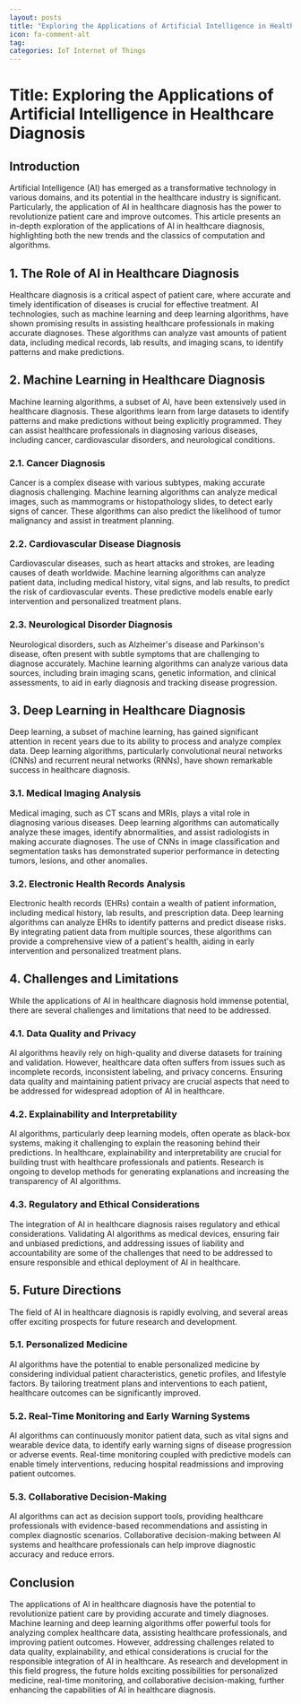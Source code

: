 ```yaml
---
layout: posts
title: "Exploring the Applications of Artificial Intelligence in Healthcare Diagnosis"
icon: fa-comment-alt
tag:      
categories: IoT Internet of Things
---
```



# Title: Exploring the Applications of Artificial Intelligence in Healthcare Diagnosis

## Introduction
Artificial Intelligence (AI) has emerged as a transformative technology in various domains, and its potential in the healthcare industry is significant. Particularly, the application of AI in healthcare diagnosis has the power to revolutionize patient care and improve outcomes. This article presents an in-depth exploration of the applications of AI in healthcare diagnosis, highlighting both the new trends and the classics of computation and algorithms.

## 1. The Role of AI in Healthcare Diagnosis
Healthcare diagnosis is a critical aspect of patient care, where accurate and timely identification of diseases is crucial for effective treatment. AI technologies, such as machine learning and deep learning algorithms, have shown promising results in assisting healthcare professionals in making accurate diagnoses. These algorithms can analyze vast amounts of patient data, including medical records, lab results, and imaging scans, to identify patterns and make predictions.

## 2. Machine Learning in Healthcare Diagnosis
Machine learning algorithms, a subset of AI, have been extensively used in healthcare diagnosis. These algorithms learn from large datasets to identify patterns and make predictions without being explicitly programmed. They can assist healthcare professionals in diagnosing various diseases, including cancer, cardiovascular disorders, and neurological conditions.

### 2.1. Cancer Diagnosis
Cancer is a complex disease with various subtypes, making accurate diagnosis challenging. Machine learning algorithms can analyze medical images, such as mammograms or histopathology slides, to detect early signs of cancer. These algorithms can also predict the likelihood of tumor malignancy and assist in treatment planning.

### 2.2. Cardiovascular Disease Diagnosis
Cardiovascular diseases, such as heart attacks and strokes, are leading causes of death worldwide. Machine learning algorithms can analyze patient data, including medical history, vital signs, and lab results, to predict the risk of cardiovascular events. These predictive models enable early intervention and personalized treatment plans.

### 2.3. Neurological Disorder Diagnosis
Neurological disorders, such as Alzheimer's disease and Parkinson's disease, often present with subtle symptoms that are challenging to diagnose accurately. Machine learning algorithms can analyze various data sources, including brain imaging scans, genetic information, and clinical assessments, to aid in early diagnosis and tracking disease progression.

## 3. Deep Learning in Healthcare Diagnosis
Deep learning, a subset of machine learning, has gained significant attention in recent years due to its ability to process and analyze complex data. Deep learning algorithms, particularly convolutional neural networks (CNNs) and recurrent neural networks (RNNs), have shown remarkable success in healthcare diagnosis.

### 3.1. Medical Imaging Analysis
Medical imaging, such as CT scans and MRIs, plays a vital role in diagnosing various diseases. Deep learning algorithms can automatically analyze these images, identify abnormalities, and assist radiologists in making accurate diagnoses. The use of CNNs in image classification and segmentation tasks has demonstrated superior performance in detecting tumors, lesions, and other anomalies.

### 3.2. Electronic Health Records Analysis
Electronic health records (EHRs) contain a wealth of patient information, including medical history, lab results, and prescription data. Deep learning algorithms can analyze EHRs to identify patterns and predict disease risks. By integrating patient data from multiple sources, these algorithms can provide a comprehensive view of a patient's health, aiding in early intervention and personalized treatment plans.

## 4. Challenges and Limitations
While the applications of AI in healthcare diagnosis hold immense potential, there are several challenges and limitations that need to be addressed.

### 4.1. Data Quality and Privacy
AI algorithms heavily rely on high-quality and diverse datasets for training and validation. However, healthcare data often suffers from issues such as incomplete records, inconsistent labeling, and privacy concerns. Ensuring data quality and maintaining patient privacy are crucial aspects that need to be addressed for widespread adoption of AI in healthcare.

### 4.2. Explainability and Interpretability
AI algorithms, particularly deep learning models, often operate as black-box systems, making it challenging to explain the reasoning behind their predictions. In healthcare, explainability and interpretability are crucial for building trust with healthcare professionals and patients. Research is ongoing to develop methods for generating explanations and increasing the transparency of AI algorithms.

### 4.3. Regulatory and Ethical Considerations
The integration of AI in healthcare diagnosis raises regulatory and ethical considerations. Validating AI algorithms as medical devices, ensuring fair and unbiased predictions, and addressing issues of liability and accountability are some of the challenges that need to be addressed to ensure responsible and ethical deployment of AI in healthcare.

## 5. Future Directions
The field of AI in healthcare diagnosis is rapidly evolving, and several areas offer exciting prospects for future research and development.

### 5.1. Personalized Medicine
AI algorithms have the potential to enable personalized medicine by considering individual patient characteristics, genetic profiles, and lifestyle factors. By tailoring treatment plans and interventions to each patient, healthcare outcomes can be significantly improved.

### 5.2. Real-Time Monitoring and Early Warning Systems
AI algorithms can continuously monitor patient data, such as vital signs and wearable device data, to identify early warning signs of disease progression or adverse events. Real-time monitoring coupled with predictive models can enable timely interventions, reducing hospital readmissions and improving patient outcomes.

### 5.3. Collaborative Decision-Making
AI algorithms can act as decision support tools, providing healthcare professionals with evidence-based recommendations and assisting in complex diagnostic scenarios. Collaborative decision-making between AI systems and healthcare professionals can help improve diagnostic accuracy and reduce errors.

## Conclusion
The applications of AI in healthcare diagnosis have the potential to revolutionize patient care by providing accurate and timely diagnoses. Machine learning and deep learning algorithms offer powerful tools for analyzing complex healthcare data, assisting healthcare professionals, and improving patient outcomes. However, addressing challenges related to data quality, explainability, and ethical considerations is crucial for the responsible integration of AI in healthcare. As research and development in this field progress, the future holds exciting possibilities for personalized medicine, real-time monitoring, and collaborative decision-making, further enhancing the capabilities of AI in healthcare diagnosis.